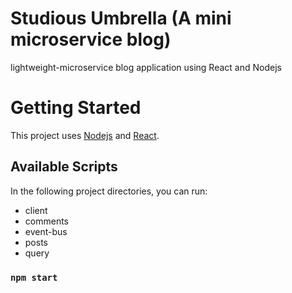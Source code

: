 # Studious Umbrella (A mini microservice blog)

lightweight-microservice blog application using React and Nodejs


# Getting Started

This project uses [Nodejs](https://nodejs.org/en/docs) and [React](https://react.dev/learn).

## Available Scripts

In the following project directories, you can run:

* client
* comments
* event-bus
* posts
* query

### `npm start`